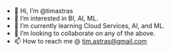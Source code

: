 - 👋 Hi, I’m @timastras
- 👀 I’m interested in BI, AI, ML.
- 🌱 I’m currently learning Cloud Services, AI, and ML.
- 💞️ I’m looking to collaborate on any of the above.
- 📫 How to reach me @ tim.astras@gmail.com

<!---
timastras/timastras is a ✨ special ✨ repository because its `README.md` (this file) appears on your GitHub profile.
You can click the Preview link to take a look at your changes.
--->
